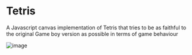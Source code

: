 # Tetris

A Javascript canvas implementation of Tetris that tries to be as faithful to the original Game boy version as possible in terms of game behaviour

![image](https://user-images.githubusercontent.com/59516714/236700688-79b259be-9028-46e7-8953-7ea735fbf46e.png)
